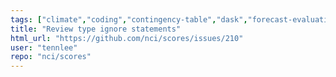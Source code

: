 ```yaml
---
tags: ["climate","coding","contingency-table","dask","forecast-evaluation","forecast-verification","forecasting","model-validation","oceanography","pandas","python","refactoring","verification","weather","xarray"]
title: "Review type ignore statements"
html_url: "https://github.com/nci/scores/issues/210"
user: "tennlee"
repo: "nci/scores"
---
```



